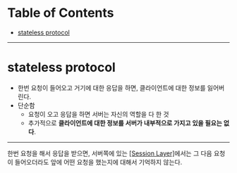 # Table of Contents

- [stateless protocol](#stateless-protocol)

---

# stateless protocol

- 한번 요청이 들어오고 거기에 대한 응답을 하면, 클라이언트에 대한 정보를 잃어버린다.
- 단순함
	- 요청이 오고 응답을 하면 서버는 자신의 역할을 다 한 것
	- 추가적으로 **클라이언트에 대한 정보를 서버가 내부적으로 가지고 있을 필요는 없다**.

---

한번 요청을 해서 응답을 받으면, 서버쪽에 있는 [[Session Layer]](http://github.com/mildsalmon/Study/blob/Network/Network/docs/Session%20Layer.md)에서는 그 다음 요청이 들어오더라도 앞에 어떤 요청을 했는지에 대해서 기억하지 않는다.
